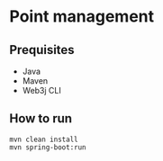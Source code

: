 # Point management

## Prequisites
- Java
- Maven
- Web3j CLI

## How to run
```
mvn clean install
mvn spring-boot:run
```